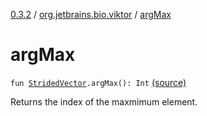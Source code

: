 [0.3.2](../index.md) / [org.jetbrains.bio.viktor](index.md) / [argMax](.)

# argMax

`fun `[`StridedVector`](-strided-vector/index.md)`.argMax(): Int` [(source)](https://github.com/JetBrains-Research/viktor/blob/0.3.2/src/main/kotlin/org/jetbrains/bio/viktor/Searching.kt#L42)

Returns the index of the maxmimum element.

